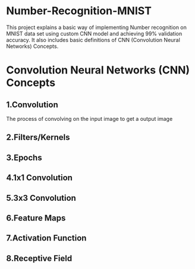 # Number-Recognition-MNIST
This project explains a basic way of implementing Number recognition on MNIST data set using custom CNN model and achieving 99% validation accuracy. It also includes basic definitions  of CNN (Convolution Neural Networks) Concepts.

# Convolution Neural Networks (CNN) Concepts

## 1.Convolution
The process of convolving on the input image to get a output image

## 2.Filters/Kernels
## 3.Epochs
## 4.1x1 Convolution
## 5.3x3 Convolution
## 6.Feature Maps
## 7.Activation Function
## 8.Receptive Field


